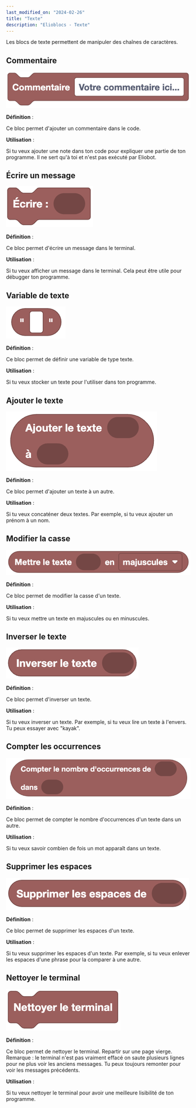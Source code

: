 ```yaml
---
last_modified_on: "2024-02-26"
title: "Texte"
description: "Elioblocs - Texte"
---
```


Les blocs de texte permettent de manipuler des chaînes de caractères.

## Commentaire

![Commentaire](../../../static/img/elioblocs/blocs/text/comment.jpg)

**Définition** :

Ce bloc permet d'ajouter un commentaire dans le code.

**Utilisation** :

Si tu veux ajouter une note dans ton code pour expliquer une partie de ton programme. Il ne sert qu'à toi et n'est pas exécuté par Eliobot.

## Écrire un message

![Écrire un message](../../../static/img/elioblocs/blocs/text/println.jpg)

**Définition** :

Ce bloc permet d'écrire un message dans le terminal.

**Utilisation** :

Si tu veux afficher un message dans le terminal. Cela peut être utile pour débugger ton programme.

## Variable de texte

![Variable de texte](../../../static/img/elioblocs/blocs/text/string.jpg)

**Définition** :

Ce bloc permet de définir une variable de type texte.

**Utilisation** :

Si tu veux stocker un texte pour l'utiliser dans ton programme.

## Ajouter le texte

![Ajouter le texte](../../../static/img/elioblocs/blocs/text/text-append.jpg)

**Définition** :

Ce bloc permet d'ajouter un texte à un autre.

**Utilisation** :

Si tu veux concaténer deux textes. Par exemple, si tu veux ajouter un prénom à un nom.

## Modifier la casse

![Modifier la casse](../../../static/img/elioblocs/blocs/text/change-case.jpg)

**Définition** :

Ce bloc permet de modifier la casse d'un texte.

**Utilisation** :

Si tu veux mettre un texte en majuscules ou en minuscules.

## Inverser le texte

![Inverser le texte](../../../static/img/elioblocs/blocs/text/reverse.jpg)

**Définition** :

Ce bloc permet d'inverser un texte.

**Utilisation** :

Si tu veux inverser un texte. Par exemple, si tu veux lire un texte à l'envers. Tu peux essayer avec "kayak".

## Compter les occurrences

![Compter les occurrences](../../../static/img/elioblocs/blocs/text/occurance-count.jpg)

**Définition** :

Ce bloc permet de compter le nombre d'occurrences d'un texte dans un autre.

**Utilisation** :

Si tu veux savoir combien de fois un mot apparaît dans un texte.

## Supprimer les espaces

![Supprimer les espaces](../../../static/img/elioblocs/blocs/text/remove-space.jpg)

**Définition** :

Ce bloc permet de supprimer les espaces d'un texte.

**Utilisation** :

Si tu veux supprimer les espaces d'un texte. Par exemple, si tu veux enlever les espaces d'une phrase pour la comparer à une autre.

## Nettoyer le terminal

![Nettoyer le terminal](../../../static/img/elioblocs/blocs/text/clear-terminal.jpg)

**Définition** :

Ce bloc permet de nettoyer le terminal. Repartir sur une page vierge.
Remarque : le terminal n'est pas vraiment effacé on saute plusieurs lignes pour ne plus voir les anciens messages.
Tu peux toujours remonter pour voir les messages précédents.

**Utilisation** :

Si tu veux nettoyer le terminal pour avoir une meilleure lisibilité de ton programme.


